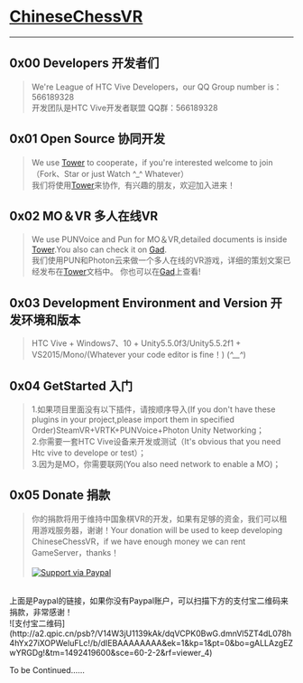 # [ChineseChessVR](https://cloudhu.github.io/ChineseChessVR/)
----
0x00 Developers 开发者们
----
>We're League of HTC Vive Developers，our QQ Group number is：566189328<br>
开发团队是HTC Vive开发者联盟 QQ群：566189328

0x01 Open Source 协同开发
----
>We use [Tower](https://tower.im/join?t=26d367f5eb5a7c707dc93ae6e36d8e02) to cooperate，if you're interested welcome to join（Fork、Star or just Watch ^_^ Whatever）<br>
我们将使用[Tower](https://tower.im/join?t=26d367f5eb5a7c707dc93ae6e36d8e02)来协作, 
有兴趣的朋友，欢迎加入进来！

0x02 MO＆VR 多人在线VR 
----
>We use PUNVoice and Pun for MO＆VR,detailed documents is inside [Tower](https://tower.im/join?t=26d367f5eb5a7c707dc93ae6e36d8e02).You also can check it on [Gad](http://gad.qq.com/article/detail/7192025).<br>
我们使用PUN和Photon云来做一个多人在线的VR游戏，详细的策划文案已经发布在[Tower](https://tower.im/join?t=26d367f5eb5a7c707dc93ae6e36d8e02)文档中。
你也可以在[Gad](http://gad.qq.com/article/detail/7192025)上查看!

0x03 Development Environment and Version 开发环境和版本
----
>HTC Vive + Windows7、10 + Unity5.5.0f3/Unity5.5.2f1 + VS2015/Mono/(Whatever your code editor is fine！) (*^__^*)

0x04 GetStarted 入门
----
>1.如果项目里面没有以下插件，请按顺序导入(If you don't have these plugins in your project,please import them in specified Order)SteamVR+VRTK+PUNVoice+Photon Unity Networking；<br>
2.你需要一套HTC Vive设备来开发或测试（It's obvious that you need Htc vive to develope or test）；<br>
3.因为是MO，你需要联网(You also need network to enable a MO)；<br>

0x05 Donate 捐款
----
>你的捐款将用于维持中国象棋VR的开发，如果有足够的资金，我们可以租用游戏服务器，谢谢！Your donation will be used to keep developing ChineseChessVR，if we have enough money we can rent GameServer，thanks！<br>
><br>
[![Support via Paypal](https://www.paypalobjects.com/en_US/i/btn/btn_donateCC_LG.gif)](https://www.paypal.me/CloudHu) <br>
<br>
上面是Paypal的链接，如果你没有Paypal账户，可以扫描下方的支付宝二维码来捐款，非常感谢！<br>
![支付宝二维码](http://a2.qpic.cn/psb?/V14W3jU1139kAk/dqVCPK0BwG.dmnVl5ZT4dL078h4hYx27iXOPWeluFLc!/b/dIEBAAAAAAAA&ek=1&kp=1&pt=0&bo=gALLAzgEZwYRGDg!&tm=1492419600&sce=60-2-2&rf=viewer_4)
<br>

To be Continued……



